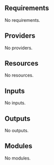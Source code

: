 <!-- BEGIN_TF_DOCS -->


<!-- markdownlint-disable MD033 -->
## Requirements

No requirements.

## Providers

No providers.

## Resources

No resources.

<!-- markdownlint-disable MD013 -->
## Inputs

No inputs.

## Outputs

No outputs.

## Modules

No modules.

<!-- END_TF_DOCS -->